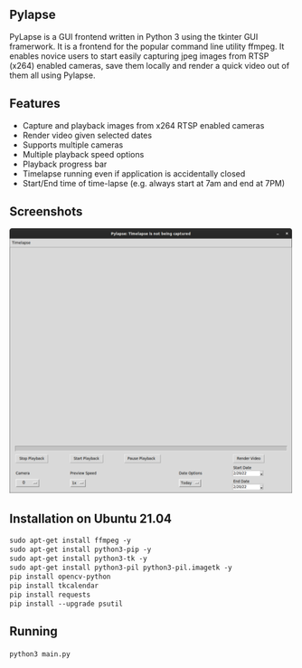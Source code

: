 ## Pylapse
PyLapse is a GUI frontend written in Python 3 using the tkinter GUI framerwork. It is a frontend for the popular command line utility ffmpeg. It enables novice users to start easily capturing jpeg images from RTSP (x264) enabled cameras, save them locally and render a quick video out of them all using Pylapse.

## Features

- Capture and playback images from x264 RTSP enabled cameras
- Render video given selected dates
- Supports multiple cameras
- Multiple playback speed options
- Playback progress bar
- Timelapse running even if application is accidentally closed
- Start/End time of time-lapse (e.g. always start at 7am and end at 7PM)


## Screenshots

<img width="500" src="Screenshots/_000.png">

## Installation on Ubuntu 21.04

```
sudo apt-get install ffmpeg -y
sudo apt-get install python3-pip -y
sudo apt-get install python3-tk -y
sudo apt-get install python3-pil python3-pil.imagetk -y
pip install opencv-python
pip install tkcalendar
pip install requests
pip install --upgrade psutil
```


## Running 

`python3 main.py`

